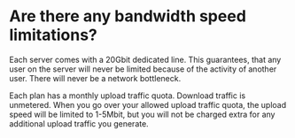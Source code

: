 # Are there any bandwidth speed limitations?

Each server comes with a 20Gbit dedicated line. This guarantees, that any user on the server will never be limited because of the activity of another user. There will never be a network bottleneck.

Each plan has a monthly upload traffic quota. Download traffic is unmetered. When you go over your allowed upload traffic quota, the upload speed will be limited to 1-5Mbit, but you will not be charged extra for any additional upload traffic you generate.